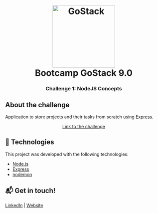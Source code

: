 <h1 align="center">
    <img alt="GoStack" src="https://rocketseat-cdn.s3-sa-east-1.amazonaws.com/bootcamp-header.png" width="200px" />
    <br>
    Bootcamp GoStack 9.0 
</h1>

<h3 align="center">
  Challenge 1: NodeJS Concepts
</h3>

## About the challenge

Application to store projects and their tasks from scratch using [Express](https://expressjs.com/pt-br/).

<p align="center">
<a href="https://github.com/Rocketseat/bootcamp-gostack-desafio-01/blob/master/README.md#desafio-01-conceitos-do-nodejs">Link to the challenge</a>
</p>

## :rocket: Technologies

This project was developed with the following technologies:

-  [Node.js][nodejs]
-  [Express](https://expressjs.com/)
-  [nodemon](https://nodemon.io/)



[nodejs]: https://nodejs.org/

## :mailbox_with_mail: Get in touch!

[LinkedIn](https://www.linkedin.com/in/stefanosaffran/) | [Website](https://stefanosaffran.com)
